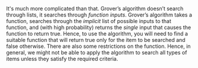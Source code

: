 <!---->

It's much more complicated than that. Grover’s algorithm doesn’t
            search through lists, it searches through *function inputs*.
            Grover’s algorithm takes a function, searches through the *implicit*
            list of possible inputs to that function, and (with high
            probability) returns the *single* input that causes the function to
            return true. Hence, to use the algorithm, you will need to find a
            suitable function that will return true only for the item to be
            searched and false otherwise. There are also some restrictions on
            the function. Hence, in general, we might not be able to apply the
            algorithm to search all types of items unless they satisfy the
            required criteria.